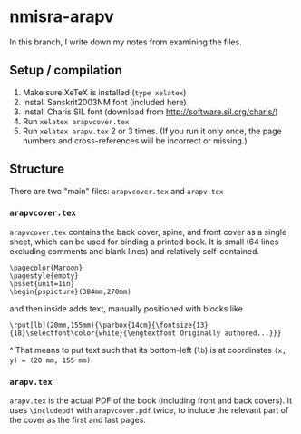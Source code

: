 # nmisra-arapv

In this branch, I write down my notes from examining the files.

## Setup / compilation

1. Make sure XeTeX is installed (`type xelatex`)
2. Install Sanskrit2003NM font (included here)
3. Install Charis SIL font (download from http://software.sil.org/charis/)
4. Run `xelatex arapvcover.tex`
5. Run `xelatex arapv.tex` 2 or 3 times. (If you run it only once, the page numbers and cross-references will be incorrect or missing.)

## Structure

There are two "main" files: `arapvcover.tex` and `arapv.tex`

### `arapvcover.tex`
`arapvcover.tex` contains the back cover, spine, and front cover as a single sheet, which can be used for binding a printed book. It is small (64 lines excluding comments and blank lines) and relatively self-contained.

```
\pagecolor{Maroon}
\pagestyle{empty}
\psset{unit=1in}
\begin{pspicture}(384mm,270mm)
```

and then inside adds text, manually positioned with blocks like

```
\rput[lb](20mm,155mm){\parbox{14cm}{\fontsize{13}{18}\selectfont\color{white}{\engtextfont Originally authored...}}}
```
^ That means to put text such that its bottom-left (`lb`) is at coordinates `(x, y) = (20 mm, 155 mm)`.


### `arapv.tex`

`arapv.tex` is the actual PDF of the book (including front and back covers). It uses `\includepdf` with `arapvcover.pdf` twice, to include the relevant part of the cover as the first and last pages.
